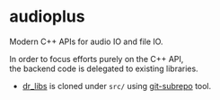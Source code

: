 # audioplus

Modern C++ APIs for audio IO and file IO.

In order to focus efforts purely on the C++ API,  
the backend code is delegated to existing libraries.


- [dr_libs](https://github.com/mackron/dr_libs.git) is cloned under `src/` using [git-subrepo](https://github.com/ingydotnet/git-subrepo) tool.